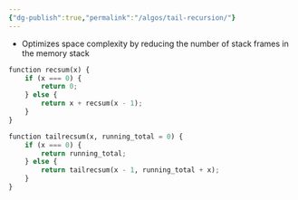 ```yaml
---
{"dg-publish":true,"permalink":"/algos/tail-recursion/"}
---
```


- Optimizes space complexity by reducing the number of stack frames in the memory stack

```python
function recsum(x) {
    if (x === 0) {
        return 0;
    } else {
        return x + recsum(x - 1);
    }
}

function tailrecsum(x, running_total = 0) {
    if (x === 0) {
        return running_total;
    } else {
        return tailrecsum(x - 1, running_total + x);
    }
}
```